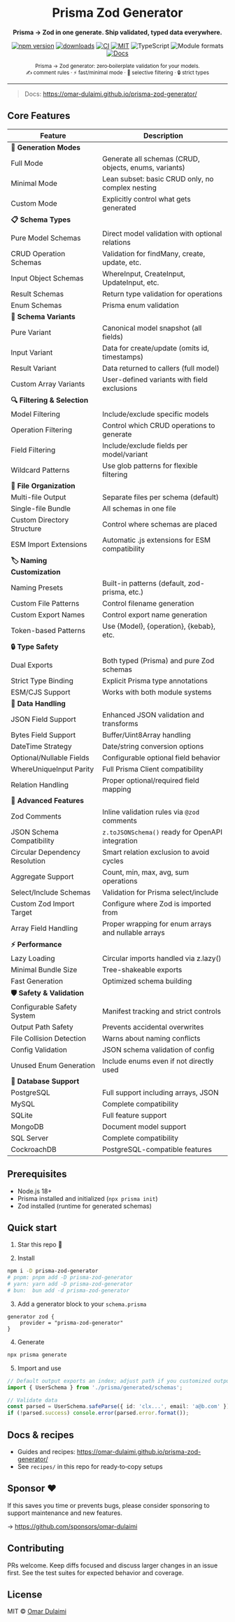 <div align="center">
	<h1>Prisma Zod Generator</h1>
	<p><strong>Prisma → Zod in one generate. Ship validated, typed data everywhere.</strong></p>
	<p>
		<a href="https://www.npmjs.com/package/prisma-zod-generator"><img alt="npm version" src="https://img.shields.io/npm/v/prisma-zod-generator.svg?color=16C464&label=npm"></a>
		<a href="https://www.npmjs.com/package/prisma-zod-generator"><img alt="downloads" src="https://img.shields.io/npm/dw/prisma-zod-generator.svg?color=8B5CF6&label=downloads"></a>
		<a href="https://github.com/omar-dulaimi/prisma-zod-generator/actions"><img alt="CI" src="https://img.shields.io/github/actions/workflow/status/omar-dulaimi/prisma-zod-generator/ci.yml?branch=master&label=CI"></a>
		<a href="https://github.com/omar-dulaimi/prisma-zod-generator/blob/master/LICENSE"><img alt="MIT" src="https://img.shields.io/badge/license-MIT-0a0a0a.svg"></a>
		<img alt="TypeScript" src="https://img.shields.io/badge/types-TypeScript-blue.svg">
		<img alt="Module formats" src="https://img.shields.io/badge/modules-ESM%20%2B%20CJS-444.svg">
		<a href="https://omar-dulaimi.github.io/prisma-zod-generator/"><img alt="Docs" src="https://img.shields.io/badge/docs-website-0ea5e9.svg"></a>
	</p>
	<sub>
		Prisma → Zod generator: zero‑boilerplate validation for your models.<br/>
		✍️ comment rules · ⚡ fast/minimal mode · 🎯 selective filtering · 🔒 strict types
	</sub>
</div>

---

> Docs: https://omar-dulaimi.github.io/prisma-zod-generator/

## Core Features

| Feature | Description |
|---------|-------------|
| **🔧 Generation Modes** | |
| Full Mode | Generate all schemas (CRUD, objects, enums, variants) |
| Minimal Mode | Lean subset: basic CRUD only, no complex nesting |
| Custom Mode | Explicitly control what gets generated |
| **📋 Schema Types** | |
| Pure Model Schemas | Direct model validation with optional relations |
| CRUD Operation Schemas | Validation for findMany, create, update, etc. |
| Input Object Schemas | WhereInput, CreateInput, UpdateInput, etc. |
| Result Schemas | Return type validation for operations |
| Enum Schemas | Prisma enum validation |
| **🎯 Schema Variants** | |
| Pure Variant | Canonical model snapshot (all fields) |
| Input Variant | Data for create/update (omits id, timestamps) |
| Result Variant | Data returned to callers (full model) |
| Custom Array Variants | User-defined variants with field exclusions |
| **🔍 Filtering & Selection** | |
| Model Filtering | Include/exclude specific models |
| Operation Filtering | Control which CRUD operations to generate |
| Field Filtering | Include/exclude fields per model/variant |
| Wildcard Patterns | Use glob patterns for flexible filtering |
| **📁 File Organization** | |
| Multi-file Output | Separate files per schema (default) |
| Single-file Bundle | All schemas in one file |
| Custom Directory Structure | Control where schemas are placed |
| ESM Import Extensions | Automatic .js extensions for ESM compatibility |
| **🏷️ Naming Customization** | |
| Naming Presets | Built-in patterns (default, zod-prisma, etc.) |
| Custom File Patterns | Control filename generation |
| Custom Export Names | Control export name generation |
| Token-based Patterns | Use {Model}, {operation}, {kebab}, etc. |
| **🔒 Type Safety** | |
| Dual Exports | Both typed (Prisma) and pure Zod schemas |
| Strict Type Binding | Explicit Prisma type annotations |
| ESM/CJS Support | Works with both module systems |
| **💾 Data Handling** | |
| JSON Field Support | Enhanced JSON validation and transforms |
| Bytes Field Support | Buffer/Uint8Array handling |
| DateTime Strategy | Date/string conversion options |
| Optional/Nullable Fields | Configurable optional field behavior |
| WhereUniqueInput Parity | Full Prisma Client compatibility |
| Relation Handling | Proper optional/required field mapping |
| **🎨 Advanced Features** | |
| Zod Comments | Inline validation rules via `@zod` comments |
| JSON Schema Compatibility | `z.toJSONSchema()` ready for OpenAPI integration |
| Circular Dependency Resolution | Smart relation exclusion to avoid cycles |
| Aggregate Support | Count, min, max, avg, sum operations |
| Select/Include Schemas | Validation for Prisma select/include |
| Custom Zod Import Target | Configure where Zod is imported from |
| Array Field Handling | Proper wrapping for enum arrays and nullable arrays |
| **⚡ Performance** | |
| Lazy Loading | Circular imports handled via z.lazy() |
| Minimal Bundle Size | Tree-shakeable exports |
| Fast Generation | Optimized schema building |
| **🛡️ Safety & Validation** | |
| Configurable Safety System | Manifest tracking and strict controls |
| Output Path Safety | Prevents accidental overwrites |
| File Collision Detection | Warns about naming conflicts |
| Config Validation | JSON schema validation of config |
| Unused Enum Generation | Include enums even if not directly used |
| **🔧 Database Support** | |
| PostgreSQL | Full support including arrays, JSON |
| MySQL | Complete compatibility |
| SQLite | Full feature support |
| MongoDB | Document model support |
| SQL Server | Complete compatibility |
| CockroachDB | PostgreSQL-compatible features |


## Prerequisites

- Node.js 18+
- Prisma installed and initialized (`npx prisma init`)
- Zod installed (runtime for generated schemas)

## Quick start

1) Star this repo 🌟

2) Install

```bash
npm i -D prisma-zod-generator
# pnpm: pnpm add -D prisma-zod-generator
# yarn: yarn add -D prisma-zod-generator
# bun:  bun add -d prisma-zod-generator
```

3) Add a generator block to your `schema.prisma`

```prisma
generator zod {
	provider = "prisma-zod-generator"
}
```

4) Generate

```bash
npx prisma generate
```

5) Import and use

```ts
// Default output exports an index; adjust path if you customized output
import { UserSchema } from './prisma/generated/schemas';

// Validate data
const parsed = UserSchema.safeParse({ id: 'clx...', email: 'a@b.com' });
if (!parsed.success) console.error(parsed.error.format());
```

## Docs & recipes

- Guides and recipes: https://omar-dulaimi.github.io/prisma-zod-generator/
- See `recipes/` in this repo for ready‑to‑copy setups

## Sponsor ❤️

If this saves you time or prevents bugs, please consider sponsoring to support maintenance and new features.

→ https://github.com/sponsors/omar-dulaimi

## Contributing

PRs welcome. Keep diffs focused and discuss larger changes in an issue first. See the test suites for expected behavior and coverage.

## License

MIT © [Omar Dulaimi](https://github.com/omar-dulaimi)

